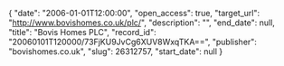 {
  "date": "2006-01-01T12:00:00", 
  "open_access": true, 
  "target_url": "http://www.bovishomes.co.uk/plc/", 
  "description": "", 
  "end_date": null, 
  "title": "Bovis Homes PLC", 
  "record_id": "20060101T120000/73FjKU9JvCg6XUV8WxqTKA==", 
  "publisher": "bovishomes.co.uk", 
  "slug": 26312757, 
  "start_date": null
}

